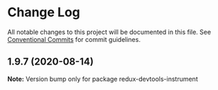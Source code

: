 # Change Log

All notable changes to this project will be documented in this file.
See [Conventional Commits](https://conventionalcommits.org) for commit guidelines.

## 1.9.7 (2020-08-14)

**Note:** Version bump only for package redux-devtools-instrument
